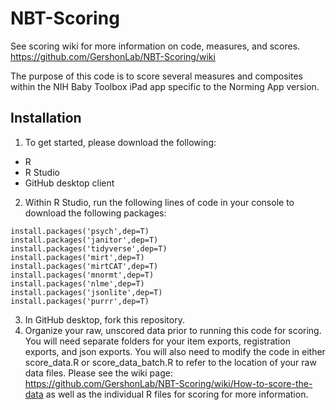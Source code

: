 # NBT-Scoring
See scoring wiki for more information on code, measures, and scores. https://github.com/GershonLab/NBT-Scoring/wiki

The purpose of this code is to score several measures and composites within the NIH Baby Toolbox iPad app specific to the Norming App version.

## Installation
1. To get started, please download the following:
* R
* R Studio
* GitHub desktop client

2. Within R Studio, run the following lines of code in your console to download the following packages:
```
install.packages('psych',dep=T)
install.packages('janitor',dep=T)
install.packages('tidyverse',dep=T)
install.packages('mirt',dep=T)
install.packages('mirtCAT',dep=T)
install.packages('mnormt',dep=T)
install.packages('nlme',dep=T)
install.packages('jsonlite',dep=T)
install.packages('purrr',dep=T)
```
3. In GitHub desktop, fork this repository.
4. Organize your raw, unscored data prior to running this code for scoring. You will need separate folders for your item exports, registration exports, and json exports. You will also need to modify the code in either score_data.R or score_data_batch.R to refer to the location of your raw data files. Please see the wiki page: https://github.com/GershonLab/NBT-Scoring/wiki/How-to-score-the-data as well as the individual R files for scoring for more information.
